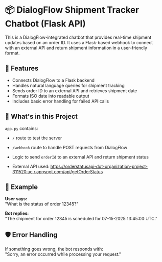 # 📦 DialogFlow Shipment Tracker Chatbot (Flask API)

This is a DialogFlow-integrated chatbot that provides real-time shipment updates based on an order ID. It uses a Flask-based webhook to connect with an external API and return shipment information in a user-friendly format.

## 🚀 Features

- Connects DialogFlow to a Flask backend
- Handles natural language queries for shipment tracking
- Sends order ID to an external API and retrieves shipment date
- Formats ISO date into readable output
- Includes basic error handling for failed API calls

## 📁 What's in this Project


`app.py` contains:
  - `/` route to test the server
  - `/webhook` route to handle POST requests from DialogFlow
  - Logic to send `orderId` to an external API and return shipment status

- External API used:
https://orderstatusapi-dot-organization-project-311520.uc.r.appspot.com/api/getOrderStatus


## 🧪 Example

**User says:**  
"What is the status of order 12345?"

**Bot replies:**  
"The shipment for order 12345 is scheduled for 07-15-2025 13:45:00 UTC."

## 🛡️ Error Handling

If something goes wrong, the bot responds with:  
"Sorry, an error occurred while processing your request."

